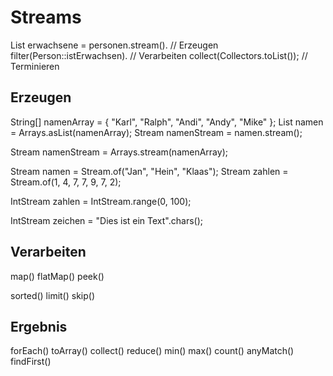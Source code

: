 # Streams

List<Person> erwachsene = personen.stream(). // Erzeugen
  filter(Person::istErwachsen). // Verarbeiten
  collect(Collectors.toList()); // Terminieren


## Erzeugen

String[] namenArray = { "Karl", "Ralph", "Andi",
        "Andy", "Mike" };
  List<String> namen = Arrays.asList(namenArray);
  Stream<String> namenStream = namen.stream();

Stream<String> namenStream = Arrays.stream(namenArray);


Stream<String> namen = Stream.of("Jan", "Hein", "Klaas");
  Stream<Integer> zahlen = Stream.of(1, 4, 7, 7, 9, 7, 2);


IntStream zahlen = IntStream.range(0, 100);


IntStream zeichen = "Dies ist ein Text".chars();

## Verarbeiten

map()
flatMap()
peek()

sorted()
limit()
skip()


## Ergebnis
forEach()
toArray()
collect()
reduce()
min()
max()
count()
anyMatch()
findFirst()


